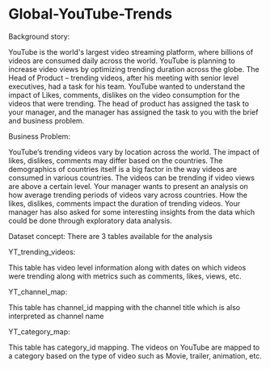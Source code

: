 # Global-YouTube-Trends
Background story:

YouTube is the world's largest video streaming platform, where billions of videos are consumed daily across the world. YouTube is planning to increase video views by optimizing trending duration across the globe. The Head of Product – trending videos, after his meeting with senior level executives, had a task for his team. YouTube wanted to understand the impact of Likes, comments, dislikes on the video consumption for the videos that were trending. The head of product has assigned the task to your manager, and the manager has assigned the task to you with the brief and business problem.

Business Problem:

YouTube’s trending videos vary by location across the world. The impact of likes, dislikes, comments may differ based on the countries. The demographics of countries itself is a big factor in the way videos are consumed in various countries. The videos can be trending if video views are above a certain level. Your manager wants to present an analysis on how average trending periods of videos vary across countries. How the likes, dislikes, comments impact the duration of trending videos. Your manager has also asked for some interesting insights from the data which could be done through exploratory data analysis.

Dataset concept:
There are 3 tables available for the analysis

  YT_trending_videos: 
  
  This table has video level information along with dates on which videos were trending along with metrics such as comments, likes, views, etc. 
  
  YT_channel_map: 
  
  This table has channel_id mapping with the channel title which is also interpreted as channel name
  
  YT_category_map: 
  
  This table has category_id mapping. The videos on YouTube are mapped to a category based on the type of video such as Movie, trailer, animation, etc.

